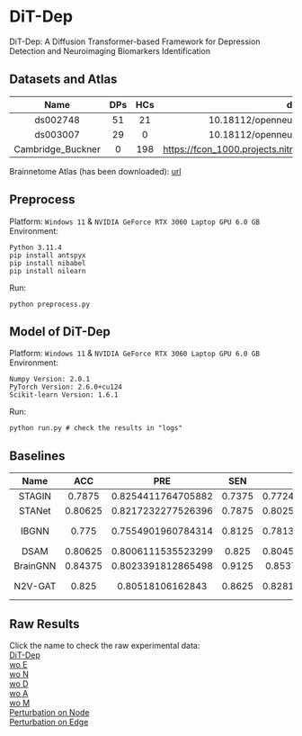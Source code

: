 # DiT-Dep
DiT-Dep: A Diffusion Transformer-based Framework for Depression Detection and Neuroimaging Biomarkers Identification

## Datasets and Atlas
| Name | DPs | HCs | doi |
| :-:  | :-: | :-: | :-: |
|ds002748|51|21|10.18112/openneuro.ds002748.v1.0.5|
|ds003007|29|0|10.18112/openneuro.ds003007.v1.0.1|
|Cambridge_Buckner|0|198|https://fcon_1000.projects.nitrc.org/fcpClassic/FcpTable.html|

Brainnetome Atlas (has been downloaded): [url](https://atlas.brainnetome.org/download.html)

## Preprocess
Platform: `Windows 11` & `NVIDIA GeForce RTX 3060 Laptop GPU 6.0 GB` <br>
Environment: 
``` shell
Python 3.11.4
pip install antspyx
pip install nibabel
pip install nilearn
```
Run: 
``` shell
python preprocess.py
```

## Model of DiT-Dep
Platform: `Windows 11` & `NVIDIA GeForce RTX 3060 Laptop GPU 6.0 GB` <br>
Environment: 
``` shell
Numpy Version: 2.0.1
PyTorch Version: 2.6.0+cu124
Scikit-learn Version: 1.6.1 
```
Run: 
``` shell
python run.py # check the results in "logs"
```

## Baselines
|Name|ACC|PRE|SEN|F1S|AUC|DOI|Code|
|:-: |:-:|:-:|:-:|:-:|:-:|:-:|:-: |
|STAGIN|0.7875|0.8254411764705882|0.7375|0.7724630254802669|0.8765625|10.5555/3540261.3540591|https://github.com/egyptdj/stagin|
|STANet|0.80625|0.8217232277526396|0.7875|0.8025284828260357|0.89140625|10.3390/tomography10120138|None|
|IBGNN|0.775|0.7554901960784314|0.8125|0.7813294232649072|0.85234375|10.1007/978-3-031-16452-1_36|https://github.com/HennyJie/IBGNN|
|DSAM|0.80625|0.8006111535523299|0.825|0.8045864045864045|0.840234375|10.1016/j.media.2025.103462|https://github.com/bishalth01/DSAM|
|BrainGNN|0.84375|0.8023391812865498|0.9125|0.853781512605042|0.925|10.1016/j.media.2021.102233|https://github.com/xxlya/BrainGNN_Pytorch|
|N2V-GAT|0.825|0.80518106162843|0.8625|0.8281363694903249|0.884375|10.1007/s12021-025-09731-8|None|

## Raw Results
Click the name to check the raw experimental data: <br>
[DiT-Dep](./logs/mild/Whole_brain/optimal/metric.json) <br>
[wo E](./logs/mild/Whole_brain/without_FC/metric.json) <br>
[wo N](./logs/mild/Whole_brain/without_TS/metric.json) <br>
[wo D](./logs/mild/Whole_brain/without_DiT/metric.json) <br>
[wo A](./logs/mild/Whole_brain/without_AttRefine/metric.json) <br>
[wo M](./logs/mild/Whole_brain/without_MSELoss/metric.json) <br>
[Perturbation on Node](./logs/mild/Yeo_Network_perturb%20node/xai.json) <br>
[Perturbation on Edge](./logs/mild/Yeo_Network_perturb%20edge/xai.json) <br>